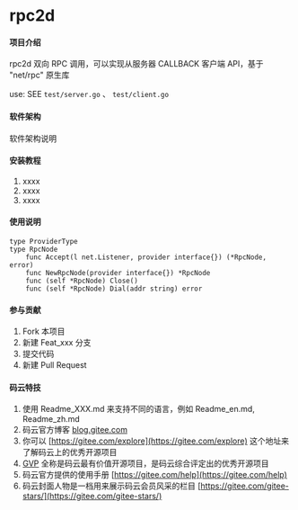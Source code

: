 # rpc2d

#### 项目介绍
rpc2d 双向 RPC 调用，可以实现从服务器 CALLBACK 客户端 API，基于 "net/rpc" 原生库

use: SEE `test/server.go` 、 `test/client.go`

#### 软件架构
软件架构说明


#### 安装教程

1. xxxx
2. xxxx
3. xxxx

#### 使用说明

    type ProviderType
    type RpcNode
        func Accept(l net.Listener, provider interface{}) (*RpcNode, error)
        func NewRpcNode(provider interface{}) *RpcNode
        func (self *RpcNode) Close()
        func (self *RpcNode) Dial(addr string) error

#### 参与贡献

1. Fork 本项目
2. 新建 Feat_xxx 分支
3. 提交代码
4. 新建 Pull Request


#### 码云特技

1. 使用 Readme\_XXX.md 来支持不同的语言，例如 Readme\_en.md, Readme\_zh.md
2. 码云官方博客 [blog.gitee.com](https://blog.gitee.com)
3. 你可以 [https://gitee.com/explore](https://gitee.com/explore) 这个地址来了解码云上的优秀开源项目
4. [GVP](https://gitee.com/gvp) 全称是码云最有价值开源项目，是码云综合评定出的优秀开源项目
5. 码云官方提供的使用手册 [https://gitee.com/help](https://gitee.com/help)
6. 码云封面人物是一档用来展示码云会员风采的栏目 [https://gitee.com/gitee-stars/](https://gitee.com/gitee-stars/)